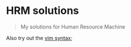 # HRM solutions

> My solutions for Human Resource Machine

Also try out the [vim syntax](https://github.com/CircuitCoder/vim-hrm);
